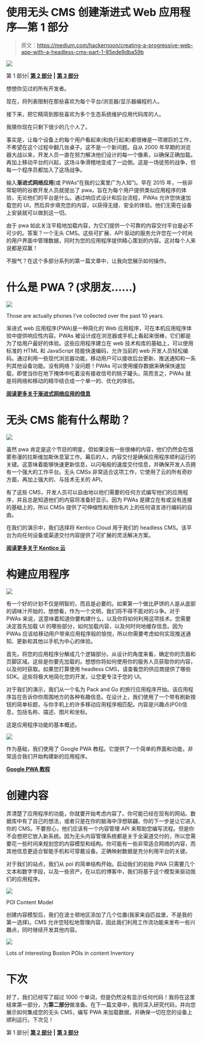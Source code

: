 # 使用无头 CMS 创建渐进式 Web 应用程序—第 1 部分

> 原文：<https://medium.com/hackernoon/creating-a-progressive-web-app-with-a-headless-cms-part-1-85ede9dba59b>

![](img/fb9ad663b7d9c48af247551b8941e1cd.png)

第 1 部分| [**第 2 部分**](https://hackernoon.com/creating-a-progressive-web-app-with-a-headless-cms-part-2-88ffee198ff6) **|** [**第 3 部分**](https://hackernoon.com/creating-a-progressive-web-app-with-a-headless-cms-part-3-a6bb538084)

想想你见过的所有开发者。

现在，将列表限制在那些喜欢为每个平台/浏览器/显示器编程的人。

接下来，把它精简到那些喜欢为多个生态系统维护应用代码库的人。

我猜你现在只剩下很少的几个人了。

事实是，让每个设备上的每个用户看起来(和执行起来)都很棒是一项艰巨的工作，不希望在这个过程中翻几张桌子。这不是一个新问题。自从 2000 年早期的浏览器大战以来，开发人员一直在努力解决他们设计的每一个像素，以确保正确加载。再加上移动平台的兴起，这场斗争滑稽地变成了一边倒。这是一场徒劳的战争，但每一个程序员都加入了这场战争。

输入**渐进式网络应用**(或 PWAs“在我的公寓里广为人知”)。早在 2015 年，一些非常聪明的谷歌开发人员就提出了 pwa，旨在为每个用户提供类似应用程序的体验，无论他们的平台是什么。通过响应式设计和后台流程，PWAs 允许您快速加载您的 UI，然后异步填充您的内容，以获得无缝、安全的体验。他们无需在设备上安装就可以做到这一切。

由于 pwa 如此关注平稳地加载内容，为它们提供一个可靠的内容交付平台是必不可少的。答案？一个无头 CMS。这些可扩展、API 驱动的服务允许您在一个时尚的用户界面中管理数据，同时为您的应用程序提供精心策划的内容。这对每个人来说都是双赢！

不服气？在这个多部分系列的第一篇文章中，让我向您展示如何操作。

# 什么是 PWA？(求朋友……)

![](img/903527a86c636eb2b1309a1c8eabb8f5.png)

Those are actually phones I’ve collected over the past 10 years.

渐进式 web 应用程序(PWA)是一种简化的 Web 应用程序，可在本机应用程序体验中提供响应性内容。PWAs 被设计成在浏览器或手机上看起来很棒，它们都是为了给用户最好的体验。这些应用程序建立在 web 技术和库的基础上，可以使用标准的 HTML 和 JavaScript 技能快速编码，允许当前的 web 开发人员轻松编码。通过利用一些现代浏览器功能，移动用户可以接收后台更新、推送通知和一系列其他设备功能。没有网络？没问题！PWAs 可以使用缓存数据来确保快速加载，即使当你在地下掩体中吃着没有接收信号的桃子罐头。简而言之，PWAs 就是将网络和移动的精华结合成一个单一的、优化的体验。

[**阅读更多关于渐进式网络应用的信息**](https://developers.google.com/web/progressive-web-apps/)

# 无头 CMS 能有什么帮助？

![](img/9667efd2b41882647e4b66703bdaf0c2.png)

虽然 pwa 肯定是这个节目的明星，但如果没有一些很棒的内容，他们仍然会在烟雾弥漫的拉斯维加斯休息室工作。幕后的人，内容交付是确保应用程序顺利运行的关键。这意味着能够快速更新信息，以闪电般的速度交付信息，并确保开发人员拥有一个强大的工作平台。无头 CMSs 非常适合这项工作，它使用了云的所有奇妙方面，再加上强大的、与技术无关的 API。

有了这些 CMS，开发人员可以自由地以他们需要的任何方式编写他们的应用程序，并且总是知道他们的内容将准备好显示。因为 PWAs 是建立在有或没有连接的基础上的，所以 CMSs 提供了可伸缩性和用你名片上的任何语言进行编码的自由。

在我们的演示中，我们选择将 Kentico Cloud 用于我们的 headless CMS。该平台为向任何设备或渠道交付内容提供了可扩展的灵活解决方案。

[**阅读更多关于 Kentico 云**](https://kenticocloud.com/)

# 构建应用程序

![](img/be2fb0b588c41cd74dc00d478dd67897.png)

有一个好的计划不仅是明智的，而且是必要的。如果第一个做比萨饼的人是从底部的调味汁开始的，想想看，作为一个文明，我们将不得不面对的斗争。对于 PWAs 来说，这意味着知道你要构建什么，以及你将如何利用这项技术。您需要决定首先加载 UI 的哪些部分，如何加载内容，以及何时何地缓存信息。因为 PWAs 应该给移动用户带来应用程序般的愉悦，所以你需要考虑如何实现推送通知、更新和其他以手机为中心的体验。

首先，将您的应用程序分解成几个逻辑部分。从设计的角度来看，确定你的页眉和页脚区域。这些是你要先加载的。想想你将如何使用你的服务人员获取你的内容，以及何时获取。如果您打算使用 headless CMS，请查看您的供应商提供了哪些 SDK。这些将极大地简化您的开发，让您更专注于您的 UI。

对于我们的演示，我们从一个名为 Pack and Go 的旅行应用程序开始。该应用程序旨在告诉你你周围地方的各种有趣信息。在设计上，我们使用了一个带有刷新按钮的简单标题，与你手机上的许多移动应用程序相匹配。内容是兴趣点(POI)信息，包括名称、描述、图片和坐标。

这是应用程序功能的基本概述。

![](img/e12e11d5b0015a9ea75f1df8fa2c42fa.png)

作为基础，我们使用了 Google PWA 教程。它提供了一个简单的界面和功能，非常适合我们开始构建新的应用程序。

[**Google PWA 教程**](https://developers.google.com/web/fundamentals/codelabs/your-first-pwapp/)

# 创建内容

弄清楚了应用程序的功能，你就要开始考虑内容了。你可能已经在现有的网站、数据库中有了自己的想法，或者只是在你的脑海中浮想联翩。你的下一步是让它进入你的 CMS。不要担心，他们应该有一个内容管理 API 来帮助您编写流程。但是你不会想把它放入新系统。因为无头内容管理系统都是关于全渠道交付的，所以您需要花一些时间来规划您的内容模型和结构。你可能有一些非常适合网络的内容，而其他信息更适合智能手机和可穿戴设备。正确映射数据是充分利用平台的关键。

对于我们的站点，我们从 poi 的简单结构开始。启动我们的初始 PWA 只需要几个文本和数字字段，以及一些资产。在以后的博客中，我们将基于这个模型来驱动我们的应用程序。

![](img/f8eed7931e1c21258416d1ac8cce949f.png)

POI Content Model

创建内容模型后，我们在波士顿地区添加了几个位置(我家来自匹兹堡，不是我的第一选择)。CMS 允许您轻松地管理内容，因此我们利用工作流功能来发布一些兴趣点，同时继续开发其他内容。

![](img/68f9c5a59139e99261bbc80cd85daa06.png)

Lots of interesting Boston POIs in content Inventory

# 下次

好了，我们已经写了超过 1000 个单词，但是仍然没有显示任何代码！我将在这里结束第一部分，为**第二部分**做准备。在下一篇文章中，我将深入研究代码，并向您展示如何集成您的无头 CMS，编写 PWA 来加载数据，并确保一切在您的设备上顺利运行。下次见！

第 1 部分| [**第 2 部分**](https://hackernoon.com/creating-a-progressive-web-app-with-a-headless-cms-part-2-88ffee198ff6) **|** [**第 3 部分**](https://hackernoon.com/creating-a-progressive-web-app-with-a-headless-cms-part-3-a6bb538084)